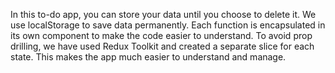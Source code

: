 In this to-do app, you can store your data until you choose to delete it. We use localStorage to save data permanently.
Each function is encapsulated in its own component to make the code easier to understand.
To avoid prop drilling, we have used Redux Toolkit and created a separate slice for each state. This makes the app much easier to understand and manage.
